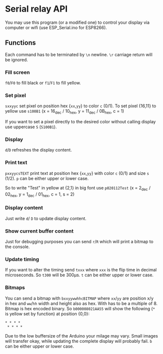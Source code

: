 # Serial relay API

You may use this program (or a modified one) to control your display via computer or wifi (use ESP_Serial.ino for ESP8266).

## Functions

Each command has to be terminated by `\n` newline. `\r` carriage return will be ignored.

### Fill screen

`f0`/`F0` to fill black or `f1`/`F1` to fill yellow.

### Set pixel

`sxxyyc` set pixel on position hex {`xx`,`yy`} to color `c` (0/1).
To set pixel {16,11} to yellow use `s100B1` (x = 16<sub>dec</sub> / 10<sub>hex</sub>, y = 11<sub>dec</sub> / 0B<sub>hex</sub>, c = 1)

If you want to set a pixel directly to the desired color without calling display use uppercase `S` (`S100B1`).

### Display

`d`/`D` refreshes the display content.

### Print text

`pxxyycsTEXT` print text at position hex {`xx`,`yy`} with color `c` (0/1) and size `s` (1/2).
`p` can be either upper or lower case.

So to write "Test" in yellow at {2,1} in big font use `p020112Test` (x = 2<sub>dec</sub> / 02<sub>hex</sub>, y = 1<sub>dec</sub> / 01<sub>hex</sub>, c = 1, s = 2)

### Display content

Just write `d`/ `D` to update display content.

### Show current buffer content

Just for debugging purposes you can send `r`/`R` which will print a bitmap to the console.

### Update timing

If you want to alter the timing send `txxx` where `xxx` is the flip time in decimal microseconds.
So `t300` will be 300µs.
`t` can be either upper or lower case.

### Bitmaps

You can send a bitmap with `bxxyywwhhcBITMAP` where `xx`/`yy` are position x/y in hex and `ww`/`hh` width and height also as hex.
With has to be a multiple of 8.
Bitmap is hex encoded binary.
So `b000008021AA55` will show the following (`*` is yellow set by function) at position {0,0}:
```
* * * * 
 * * * *
 ```
 Due to the low buffersize of the Arduino your milage may vary.
 Small images will transfer okay, while updating the complete display will probably fail.
`b` can be either upper or lower case.
